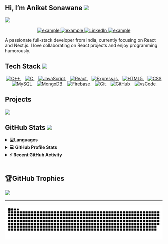 ## Hi, I’m Aniket Sonawane <img src="https://raw.githubusercontent.com/MartinHeinz/MartinHeinz/master/wave.gif" width=30px>

<p>
  <img src="https://readme-typing-svg.herokuapp.com?&font=IBM+Plex+Sans&color=abcdef&size=20&lines=Welcome+to+my+GitHub+Profile!;I'm+a+Programmer;I'm+a+Web+Developer;I'm+a++Computer+Science+Undergraduate" />
</p>

<p align="center">
  <a href="https://aniket2002s.github.io/Portfolio/" target="_blank">
    <img src="https://img.shields.io/badge/My_Website-000000?style=for-the-badge&logo=Microsoft-edge&logoColor=white" alt="example"/>
  </a>
  <a href="mailto:aniketsonawane4590@gmail.com?subject=Feedback%20From%20Github&body=Hello," target="_blank">
    <img src="https://img.shields.io/badge/Gmail-D14836?style=for-the-badge&logo=gmail&logoColor=white" alt="example"/>
  </a>
  <a href="https://www.linkedin.com/in/aniketsonawane2002" target="_blank">
    <img alt="LinkedIn" src="https://img.shields.io/badge/LinkedIn-0077B5?style=for-the-badge&logo=linkedin&logoColor=white">
  </a>
  <a href="https://twitter.com/aniket2002s" target="_blank">
    <img src="https://img.shields.io/badge/Twitter-1DA1F2.svg?style=for-the-badge&logo=twitter&logoColor=white" alt="example"/>
  </a>
</p>

<p >A passionate full-stack developer from India, currently focusing on React and Next.js. I love collaborating on React projects and enjoy programming humorously.</p>

## Tech Stack <img src="https://media2.giphy.com/media/QssGEmpkyEOhBCb7e1/giphy.gif?cid=ecf05e47a0n3gi1bfqntqmob8g9aid1oyj2wr3ds3mg700bl&rid=giphy.gif" width=32px>

<p align="center">
<a href="https://www.cplusplus.com/" target="_blank">
  <img alt="C++" src="https://img.shields.io/badge/C++-00599C?style=for-the-badge&logo=cplusplus&logoColor=white">
</a>&nbsp;&nbsp;

<a href="https://www.iso.org/standard/74528.html" target="_blank">
  <img alt="C" src="https://img.shields.io/badge/C-00599C?style=for-the-badge&logo=c&logoColor=white">
</a>&nbsp;&nbsp;

<a href="https://www.javascript.com/" target="_blank">
  <img alt="JavaScript" src="https://img.shields.io/badge/JavaScript-F7DF1E?style=for-the-badge&logo=javascript&logoColor=black">
</a>&nbsp;&nbsp;





<a href="https://reactjs.org/" target="_blank">
  <img alt="React" src="https://img.shields.io/badge/React-61DAFB?style=for-the-badge&logo=react&logoColor=black">
</a>&nbsp;&nbsp;

<a href="https://expressjs.com/" target="_blank">
  <img alt="Express.js" src="https://img.shields.io/badge/Express.js-000000?style=for-the-badge&logo=express&logoColor=white">
</a>&nbsp;&nbsp;

<a href="https://developer.mozilla.org/en-US/docs/Web/Guide/HTML/HTML5" target="_blank">
  <img alt="HTML5" src="https://img.shields.io/badge/HTML5-E34F26?style=for-the-badge&logo=html5&logoColor=white">
</a>&nbsp;&nbsp;

<a href="https://developer.mozilla.org/en-US/docs/Web/CSS" target="_blank">
  <img alt="CSS" src="https://img.shields.io/badge/CSS-1572B6?style=for-the-badge&logo=css3&logoColor=white">
</a>&nbsp;&nbsp;



<a href="https://www.mysql.com/" target="_blank">
  <img alt="MySQL" src="https://img.shields.io/badge/MySQL-4479A1?style=for-the-badge&logo=mysql&logoColor=white">
</a>&nbsp;&nbsp;

<a href="https://www.mongodb.com/" target="_blank">
  <img alt="MongoDB" src="https://img.shields.io/badge/MongoDB-47A248?style=for-the-badge&logo=mongodb&logoColor=white">
</a>&nbsp;&nbsp;

<a href="https://firebase.google.com/" target="_blank">
  <img alt="Firebase" src="https://img.shields.io/badge/Firebase-FFCA28?style=for-the-badge&logo=firebase&logoColor=black">
</a>&nbsp;&nbsp;

<a href="https://git-scm.com/" target="_blank">
  <img alt="Git" src="https://img.shields.io/badge/Git-F05032?style=for-the-badge&logo=git&logoColor=white">
</a>&nbsp;&nbsp;

<a href="https://github.com/" target="_blank">
  <img alt="GitHub" src="https://img.shields.io/badge/GitHub-181717?style=for-the-badge&logo=github&logoColor=white">
</a>&nbsp;&nbsp;

  <a href="https://code.visualstudio.com/" target="_blank">
    <img src="https://img.shields.io/badge/vscode-007ACC.svg?style=for-the-badge&logo=visualstudiocode&logoColor=white" alt="vsCode"/> 
  </a>&nbsp;&nbsp;
</p>

## Projects

<a href="https://github.com/Aniket2002S/food-ordering-system">
  <img align="center" src="https://github-readme-stats.vercel.app/api/pin/?username=Aniket2002S&repo=food-ordering-system&theme=highcontrast" />
</a>

<!-- Add other project badges as needed -->

## GitHub Stats <img src="https://i.pinimg.com/originals/65/c4/f4/65c4f452571be1261e9c623f7da488ac.gif" width=35px>

<details>
  <summary><b>💻Languages</b></summary>
  <br/>
  <p align="center">
    <img src="https://github-readme-stats.vercel.app/api/top-langs?username=Aniket2002S&show_icons=true&locale=en&layout=compact&theme=merko" alt="Aniket2002S" height="192px"/>
  </p>
</details>

<details>
  <summary><b>💻 GitHub Profile Stats</b></summary>
  <br/>
  <p align="center">
    <a href="https://github.com/anuraghazra/github-readme-stats"><img alt="Aniket's Github Stats" src="https://github-readme-stats.vercel.app/api?username=Aniket2002S&show_icons=true&count_private=true&theme=merko" height="192px"/></a>
  </p>
</details>

<details>
  <summary><b>⚡ Recent GitHub Activity</b></summary>
  <br/>
  <a href="https://github.com/Aniket2002S"><img alt="Aniket Activity Graph" src="https://github-readme-activity-graph.vercel.app/graph?username=Aniket2002S&theme=merko" /></a>
  <br/>
</details>

<br/>

## 🏆GitHub Trophies
![](https://github-profile-trophy.vercel.app/?username=Aniket2002S&theme=monokai&no-frame=false&no-bg=false&margin-w=4)

----

<p align="center">
  <img  src="https://raw.githubusercontent.com/Elanza-48/Elanza-48/main/resources/img/github-contribution-grid-snake.svg" alt="example" />
</p>
